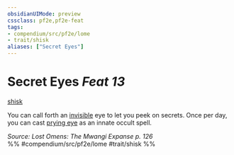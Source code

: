 ```yaml
---
obsidianUIMode: preview
cssclass: pf2e,pf2e-feat
tags:
- compendium/src/pf2e/lome
- trait/shisk
aliases: ["Secret Eyes"]
---
```

# Secret Eyes  *Feat 13*  
[shisk](../../Rules/traits/shisk-lome.md)  


You can call forth an [invisible](../../Rules/conditions.md#Invisible) eye to let you peek on secrets. Once per day, you can cast [prying eye](../spells/prying-eye.md) as an innate occult spell.

*Source: Lost Omens: The Mwangi Expanse p. 126*  
%% #compendium/src/pf2e/lome #trait/shisk %%
